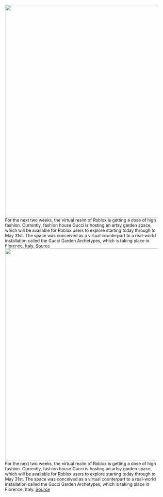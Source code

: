 <img src='https://cdn.vox-cdn.com/thumbor/PjpRYmkj9Laty2uIhWNUJk6eYpA=/0x0:1920x1080/1200x800/filters:focal(807x387:1113x693)/cdn.vox-cdn.com/uploads/chorus_image/image/69298532/Come_as_You_Are_RSVP_Gucci_Garden_on_Roblox.0.jpg' width='700px' /><br/>
For the next two weeks, the virtual realm of Roblox is getting a dose of high fashion. Currently, fashion house Gucci is hosting an artsy garden space, which will be available for Roblox users to explore starting today through to May 31st. The space was conceived as a virtual counterpart to a real-world installation called the Gucci Garden Archetypes, which is taking place in Florence, Italy.
<a href='https://www.theverge.com/2021/5/17/22440134/gucci-garden-roblox-experience-metaverse-date'> Source <a/><img src='https://cdn.vox-cdn.com/thumbor/PjpRYmkj9Laty2uIhWNUJk6eYpA=/0x0:1920x1080/1200x800/filters:focal(807x387:1113x693)/cdn.vox-cdn.com/uploads/chorus_image/image/69298532/Come_as_You_Are_RSVP_Gucci_Garden_on_Roblox.0.jpg' width='700px' /><br/>
For the next two weeks, the virtual realm of Roblox is getting a dose of high fashion. Currently, fashion house Gucci is hosting an artsy garden space, which will be available for Roblox users to explore starting today through to May 31st. The space was conceived as a virtual counterpart to a real-world installation called the Gucci Garden Archetypes, which is taking place in Florence, Italy.
<a href='https://www.theverge.com/2021/5/17/22440134/gucci-garden-roblox-experience-metaverse-date'> Source <a/>